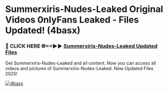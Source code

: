 # Summerxiris-Nudes-Leaked Original Videos 0nlyFans Leaked - Files Updated! (4basx)

<h3>🔴 CLICK HERE 🌐==►► <a href="https://tinyurl.com/4mcuefdz" rel="nofollow">Summerxiris-Nudes-Leaked Updated Files</a></h3>

Get Summerxiris-Nudes-Leaked and all content. Now you can access all videos and pictures of Summerxiris-Nudes-Leaked. New Updated Files 2025!

[![4basx](https://i.imgur.com/StAQSOY.gif)](https://tinyurl.com/4mcuefdz)
